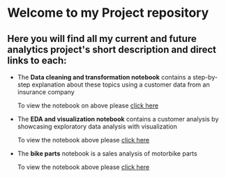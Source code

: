 # Welcome to my Project repository 

## Here you will find all my current and future analytics project's short description and direct links to each:
- The **Data cleaning and transformation notebook** contains a step-by-step explanation about these topics using a customer data from an insurance company
  
  To view the notebook on above please [click here](https://github.com/PeterLudas/Projects/blob/main/Data%20Analytics/Data%20cleaning%20and%20transformation.ipynb)


- The **EDA and visualization notebook** contains a customer analysis by showcasing exploratory data analysis with visualization
   
  To view the notebook above please [click here](https://github.com/PeterLudas/Projects/blob/274363716be0c3a3b2cef828afb96c6e6808988c/Data%20Analytics/EDA%20and%20visualization.ipynb)
  
  
- The **bike parts** notebook is a sales analysis of motorbike parts

  To view the notebook above please [click here](https://github.com/PeterLudas/Projects/blob/main/Data%20Analytics/bike_parts.ipynb)
